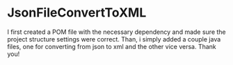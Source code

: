 # JsonFileConvertToXML
I first created a POM file with the necessary dependency and made sure the project structure settings were correct. Than, i simply added a couple java files, one for converting from json to xml and the other vice versa. Thank you!
